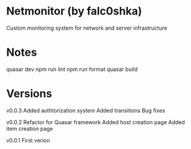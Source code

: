 # Netmonitor (by falc0shka)

Custom monitoring system for network and server infrastructure

# Notes

quasar dev
npm run lint
npm run format
quasar build

# Versions

v0.0.3
Added authtorization system
Added transitions
Bug fixes

v0.0.2
Refactor for Quasar framework
Added host creation page
Added item creation page

v0.0.1
First verion
